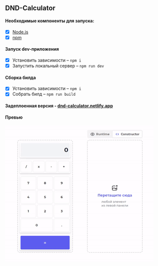 ## DND-Calculator

#### Необходимые компоненты для запуска:
- [x] [Node.js](https://nodejs.org/)
- [x] [npm](https://www.npmjs.com/)

#### Запуск dev-приложения
- [x] Установить зависимости – `npm i`
- [x] Запустить локальный сервер – `npm run dev`

#### Сборка билда
- [x] Установить зависимости – `npm i`
- [x] Собрать билд – `npm run build`

#### Задеплоенная версия - [dnd-calculator.netlify.app](https://dnd-calculator.netlify.app)

#### Превью
![alt-text](https://github.com/gladosq/dnd-constructor-calculator/blob/main/public/preview-calc.gif)
